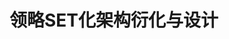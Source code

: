 # 领略SET化架构衍化与设计



<figure><img src="../../.gitbook/assets/image%20(77).png" alt=""><figcaption></figcaption></figure>

<figure><img src="../../.gitbook/assets/image%20(78).png" alt=""><figcaption></figcaption></figure>

<figure><img src="../../.gitbook/assets/image%20(79).png" alt=""><figcaption></figcaption></figure>

<figure><img src="../../.gitbook/assets/image%20(80).png" alt=""><figcaption></figcaption></figure>



<figure><img src="../../.gitbook/assets/image%20(81).png" alt=""><figcaption></figcaption></figure>

<figure><img src="../../.gitbook/assets/image%20(84).png" alt=""><figcaption></figcaption></figure>

<figure><img src="../../.gitbook/assets/image%20(82).png" alt=""><figcaption></figcaption></figure>

<figure><img src="../../.gitbook/assets/image%20(85).png" alt=""><figcaption></figcaption></figure>

<figure><img src="../../.gitbook/assets/image%20(86).png" alt=""><figcaption></figcaption></figure>

<figure><img src="../../.gitbook/assets/image%20(87).png" alt=""><figcaption></figcaption></figure>

<figure><img src="../../.gitbook/assets/image%20(88).png" alt=""><figcaption></figcaption></figure>

<figure><img src="../../.gitbook/assets/image%20(89).png" alt=""><figcaption></figcaption></figure>

<figure><img src="../../.gitbook/assets/image%20(90).png" alt=""><figcaption></figcaption></figure>

<figure><img src="../../.gitbook/assets/image%20(91).png" alt=""><figcaption></figcaption></figure>

<figure><img src="../../.gitbook/assets/image%20(92).png" alt=""><figcaption></figcaption></figure>

<figure><img src="../../.gitbook/assets/image%20(93).png" alt=""><figcaption></figcaption></figure>

<figure><img src="../../.gitbook/assets/image%20(94).png" alt=""><figcaption></figcaption></figure>

<figure><img src="../../.gitbook/assets/image%20(95).png" alt=""><figcaption></figcaption></figure>

<figure><img src="../../.gitbook/assets/image%20(96).png" alt=""><figcaption></figcaption></figure>

<figure><img src="../../.gitbook/assets/image%20(97).png" alt=""><figcaption></figcaption></figure>

<figure><img src="../../.gitbook/assets/image%20(98).png" alt=""><figcaption></figcaption></figure>

<figure><img src="../../.gitbook/assets/image%20(99).png" alt=""><figcaption></figcaption></figure>

<figure><img src="../../.gitbook/assets/image%20(100).png" alt=""><figcaption></figcaption></figure>

<figure><img src="../../.gitbook/assets/image%20(101).png" alt=""><figcaption></figcaption></figure>

<figure><img src="../../.gitbook/assets/image%20(102).png" alt=""><figcaption></figcaption></figure>

<figure><img src="../../.gitbook/assets/image%20(103).png" alt=""><figcaption></figcaption></figure>

<figure><img src="../../.gitbook/assets/image%20(104).png" alt=""><figcaption></figcaption></figure>

<figure><img src="../../.gitbook/assets/image%20(105).png" alt=""><figcaption></figcaption></figure>

<figure><img src="../../.gitbook/assets/image%20(106).png" alt=""><figcaption></figcaption></figure>

<figure><img src="../../.gitbook/assets/image%20(107).png" alt=""><figcaption></figcaption></figure>

<figure><img src="../../.gitbook/assets/image%20(108).png" alt=""><figcaption></figcaption></figure>

<figure><img src="../../.gitbook/assets/image%20(109).png" alt=""><figcaption></figcaption></figure>

<figure><img src="../../.gitbook/assets/image%20(110).png" alt=""><figcaption></figcaption></figure>

<figure><img src="../../.gitbook/assets/image%20(111).png" alt=""><figcaption></figcaption></figure>

<figure><img src="../../.gitbook/assets/image%20(112).png" alt=""><figcaption></figcaption></figure>

<figure><img src="../../.gitbook/assets/image%20(113).png" alt=""><figcaption></figcaption></figure>

<figure><img src="../../.gitbook/assets/image%20(114).png" alt=""><figcaption></figcaption></figure>

<figure><img src="../../.gitbook/assets/image%20(115).png" alt=""><figcaption></figcaption></figure>

<figure><img src="../../.gitbook/assets/image%20(116).png" alt=""><figcaption></figcaption></figure>

<figure><img src="../../.gitbook/assets/image%20(117).png" alt=""><figcaption></figcaption></figure>

<figure><img src="../../.gitbook/assets/image%20(118).png" alt=""><figcaption></figcaption></figure>

<figure><img src="../../.gitbook/assets/image%20(119).png" alt=""><figcaption></figcaption></figure>

<figure><img src="../../.gitbook/assets/image%20(120).png" alt=""><figcaption></figcaption></figure>

<figure><img src="../../.gitbook/assets/image%20(121).png" alt=""><figcaption></figcaption></figure>

<figure><img src="../../.gitbook/assets/image%20(122).png" alt=""><figcaption></figcaption></figure>

<figure><img src="../../.gitbook/assets/image%20(123).png" alt=""><figcaption></figcaption></figure>

<figure><img src="../../.gitbook/assets/image%20(124).png" alt=""><figcaption></figcaption></figure>

<figure><img src="../../.gitbook/assets/image%20(125).png" alt=""><figcaption></figcaption></figure>

